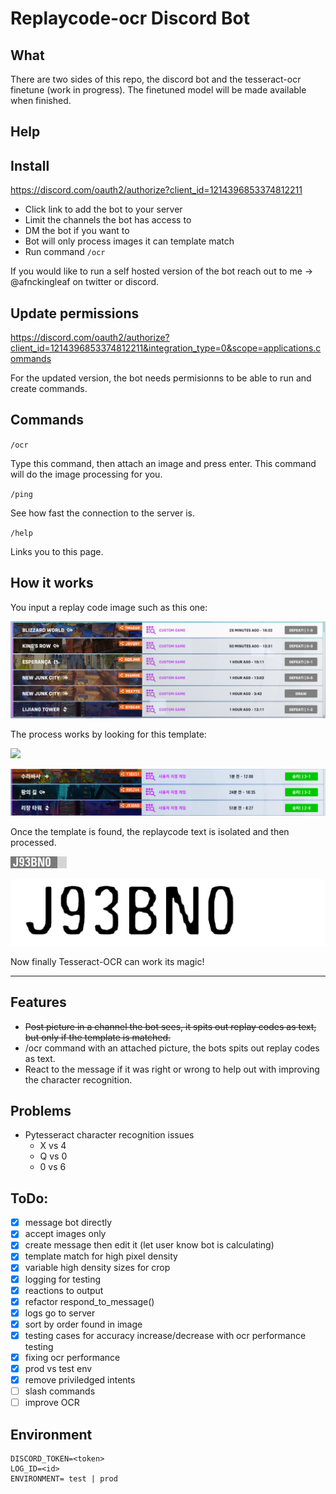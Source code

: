 # Replaycode-ocr Discord Bot

## What
There are two sides of this repo, the discord bot and the tesseract-ocr finetune (work in progress). The finetuned model will be made available when finished.

## Help

## Install
https://discord.com/oauth2/authorize?client_id=1214396853374812211

- Click link to add the bot to your server
- Limit the channels the bot has access to
- DM the bot if you want to
- Bot will only process images it can template match
- Run command `/ocr`

If you would like to run a self hosted version of the bot reach out to me -> @afnckingleaf on twitter or discord.

## Update permissions
https://discord.com/oauth2/authorize?client_id=1214396853374812211&integration_type=0&scope=applications.commands

For the updated version, the bot needs permisionns to be able to run and create commands.

## Commands

`/ocr`

Type this command, then attach an image and press enter. This command will do the image processing for you.

`/ping`

See how fast the connection to the server is.

`/help`

Links you to this page.

## How it works
You input a replay code image such as this one:

![](/images/image_case7.png)

The process works by looking for this template:

![](/images/template_large.png)

![](/images/boxes.png)

Once the template is found, the replaycode text is isolated and then processed.

![](/images/before2.png)

![](/images/after_2.png)

Now finally Tesseract-OCR can work its magic!

----

## Features
- <s>Post picture in a channel the bot sees, it spits out replay codes as text, but only if the template is matched.</s>
- /ocr command with an attached picture, the bots spits out replay codes as text.
- React to the message if it was right or wrong to help out with improving the character recognition.

## Problems
- Pytesseract character recognition issues
    - X vs 4
    - Q vs 0
    - 0 vs 6

## ToDo:
- [x] message bot directly
- [x] accept images only
- [x] create message then edit it (let user know bot is calculating)
- [x] template match for high pixel density
- [x] variable high density sizes for crop
- [x] logging for testing
- [x] reactions to output
- [x] refactor respond_to_message()
- [x] logs go to server
- [x] sort by order found in image
- [x] testing cases for accuracy increase/decrease with ocr performance testing
- [x] fixing ocr performance
- [x] prod vs test env
- [x] remove priviledged intents
- [ ] slash commands
- [ ] improve OCR

## Environment

```
DISCORD_TOKEN=<token>
LOG_ID=<id>
ENVIRONMENT= test | prod
```
